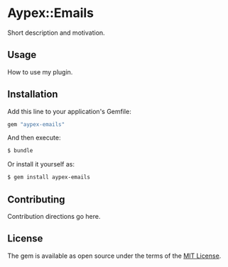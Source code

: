 # Aypex::Emails
Short description and motivation.

## Usage
How to use my plugin.

## Installation
Add this line to your application's Gemfile:

```ruby
gem "aypex-emails"
```

And then execute:
```bash
$ bundle
```

Or install it yourself as:
```bash
$ gem install aypex-emails
```

## Contributing
Contribution directions go here.

## License
The gem is available as open source under the terms of the [MIT License](https://opensource.org/licenses/MIT).


